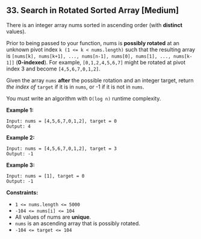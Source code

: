 ## 33. Search in Rotated Sorted Array [Medium]

There is an integer array nums sorted in ascending order (with **distinct** values).

Prior to being passed to your function, nums is **possibly rotated** at an unknown pivot index `k (1 <= k < nums.length)` such that the resulting array is `[nums[k], nums[k+1], ..., nums[n-1], nums[0], nums[1], ..., nums[k-1]]` (**0-indexed**). For example, `[0,1,2,4,5,6,7]` might be rotated at pivot index 3 and become `[4,5,6,7,0,1,2]`.

Given the array `nums` **after** the possible rotation and an integer target, return *the index of* `target` if it is in `nums`, or -1 if it is not in `nums`.

You must write an algorithm with `O(log n)` runtime complexity.


**Example 1:**
```
Input: nums = [4,5,6,7,0,1,2], target = 0
Output: 4
```
**Example 2:**
```
Input: nums = [4,5,6,7,0,1,2], target = 3
Output: -1
```
**Example 3:**
```
Input: nums = [1], target = 0
Output: -1
```

**Constraints:**

- `1 <= nums.length <= 5000`
- `-104 <= nums[i] <= 104`
- All values of nums are **unique**.
- `nums` is an ascending array that is possibly rotated.
- `-104 <= target <= 104`